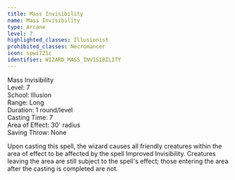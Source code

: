 ```yaml
---
title: Mass Invisibility
name: Mass Invisibility
type: Arcane
level: 7
highlighted_classes: Illusionist
prohibited_classes: Necromancer
icon: spwi721c
identifier: WIZARD_MASS_INVISIBILITY
---
```

Mass Invisibility  
Level: 7  
School: Illusion  
Range: Long  
Duration: 1 round/level  
Casting Time: 7  
Area of Effect: 30' radius  
Saving Throw: None  
  
Upon casting this spell, the wizard causes all friendly creatures within the area of effect to be affected by the spell Improved Invisibility. Creatures leaving the area are still subject to the spell's effect; those entering the area after the casting is completed are not.  
